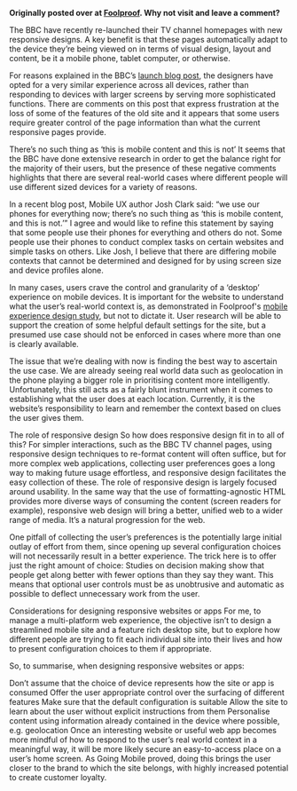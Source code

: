 **Originally posted over at [Foolproof](http://www.foolproof.co.uk/thinking/user-control-and-responsive-design). Why not visit and leave a comment?**

The BBC have recently re-launched their TV channel homepages with new responsive designs. A key benefit is that these pages automatically adapt to the device they’re being viewed on in terms of visual design, layout and content, be it a mobile phone, tablet computer, or otherwise.

For reasons explained in the BBC’s [launch blog post](http://www.bbc.co.uk/blogs/bbcinternet/2012/05/channel_website_new_tech.html), the designers have opted for a very similar experience across all devices, rather than responding to devices with larger screens by serving more sophisticated functions. There are comments on this post that express frustration at the loss of some of the features of the old site and it appears that some users require greater control of the page information than what the current responsive pages provide.

There’s no such thing as ‘this is mobile content and this is not’
It seems that the BBC have done extensive research in order to get the balance right for the majority of their users, but the presence of these negative comments highlights that there are several real-world cases where different people will use different sized devices for a variety of reasons.

In a recent blog post, Mobile UX author Josh Clark said: “we use our phones for everything now; there’s no such thing as ‘this is mobile content, and this is not.’” I agree and would like to refine this statement by saying that some people use their phones for everything and others do not. Some people use their phones to conduct complex tasks on certain websites and simple tasks on others. Like Josh, I believe that there are differing mobile contexts that cannot be determined and designed for by using screen size and device profiles alone.

In many cases, users crave the control and granularity of a ‘desktop’ experience on mobile devices. It is important for the website to understand what the user’s real-world context is, as demonstrated in Foolproof's [mobile experience design study](http://www.foolproof.co.uk/thinking/going-mobile/), but not to dictate it. User research will be able to support the creation of some helpful default settings for the site, but a presumed use case should not be enforced in cases where more than one is clearly available.

The issue that we’re dealing with now is finding the best way to ascertain the use case. We are already seeing real world data such as geolocation in the phone playing a bigger role in prioritising content more intelligently. Unfortunately, this still acts as a fairly blunt instrument when it comes to establishing what the user does at each location. Currently, it is the website’s responsibility to learn and remember the context based on clues the user gives them.

The role of responsive design
So how does responsive design fit in to all of this? For simpler interactions, such as the BBC TV channel pages, using responsive design techniques to re-format content will often suffice, but for more complex web applications, collecting user preferences goes a long way to making future usage effortless, and responsive design facilitates the easy collection of these. The role of responsive design is largely focused around usability. In the same way that the use of formatting-agnostic HTML provides more diverse ways of consuming the content (screen readers for example), responsive web design will bring a better, unified web to a wider range of media. It’s a natural progression for the web.

One pitfall of collecting the user’s preferences is the potentially large initial outlay of effort from them, since opening up several configuration choices will not necessarily result in a better experience. The trick here is to offer just the right amount of choice: Studies on decision making show that people get along better with fewer options than they say they want. This means that optional user controls must be as unobtrusive and automatic as possible to deflect unnecessary work from the user.

Considerations for designing responsive websites or apps
For me, to manage a multi-platform web experience, the objective isn’t to design a streamlined mobile site and a feature rich desktop site, but to explore how different people are trying to fit each individual site into their lives and how to present configuration choices to them if appropriate.

So, to summarise, when designing responsive websites or apps:

Don’t assume that the choice of device represents how the site or app is consumed
Offer the user appropriate control over the surfacing of different features
Make sure that the default configuration is suitable
Allow the site to learn about the user without explicit instructions from them
Personalise content using information already contained in the device where possible, e.g. geolocation
Once an interesting website or useful web app becomes more mindful of how to respond to the user’s real world context in a meaningful way, it will be more likely secure an easy-to-access place on a user’s home screen. As Going Mobile proved, doing this brings the user closer to the brand to which the site belongs, with highly increased potential to create customer loyalty.